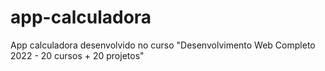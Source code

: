# app-calculadora
App calculadora desenvolvido no curso "Desenvolvimento Web Completo 2022 - 20 cursos + 20 projetos"
